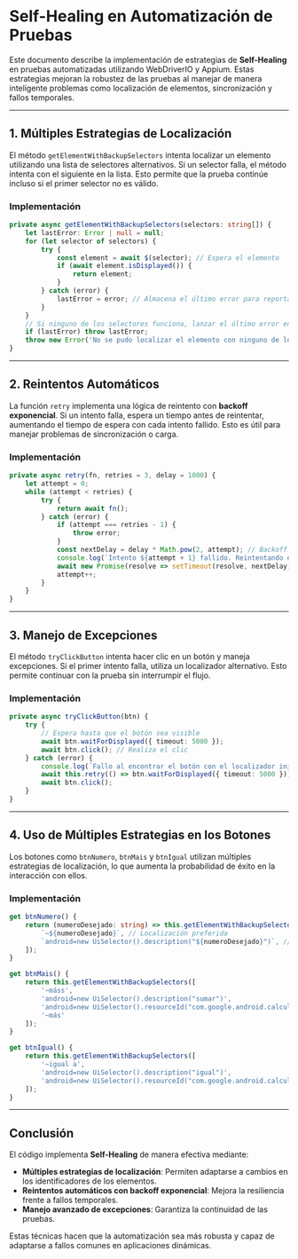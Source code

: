 # Self-Healing en Automatización de Pruebas

Este documento describe la implementación de estrategias de **Self-Healing** en pruebas automatizadas utilizando WebDriverIO y Appium. Estas estrategias mejoran la robustez de las pruebas al manejar de manera inteligente problemas como localización de elementos, sincronización y fallos temporales.

---

## 1. Múltiples Estrategias de Localización

El método `getElementWithBackupSelectors` intenta localizar un elemento utilizando una lista de selectores alternativos. Si un selector falla, el método intenta con el siguiente en la lista. Esto permite que la prueba continúe incluso si el primer selector no es válido.

### Implementación

```typescript
private async getElementWithBackupSelectors(selectors: string[]) {
    let lastError: Error | null = null;
    for (let selector of selectors) {
        try {
            const element = await $(selector); // Espera el elemento
            if (await element.isDisplayed()) {
                return element;
            }
        } catch (error) {
            lastError = error; // Almacena el último error para reportarlo
        }
    }
    // Si ninguno de los selectores funciona, lanzar el último error encontrado
    if (lastError) throw lastError;
    throw new Error('No se pudo localizar el elemento con ninguno de los selectores.');
}
```

---

## 2. Reintentos Automáticos

La función `retry` implementa una lógica de reintento con **backoff exponencial**. Si un intento falla, espera un tiempo antes de reintentar, aumentando el tiempo de espera con cada intento fallido. Esto es útil para manejar problemas de sincronización o carga.

### Implementación

```typescript
private async retry(fn, retries = 3, delay = 1000) {
    let attempt = 0;
    while (attempt < retries) {
        try {
            return await fn();
        } catch (error) {
            if (attempt === retries - 1) {
                throw error;
            }
            const nextDelay = delay * Math.pow(2, attempt); // Backoff exponencial
            console.log(`Intento ${attempt + 1} fallido. Reintentando en ${nextDelay} ms...`);
            await new Promise(resolve => setTimeout(resolve, nextDelay)); // Espera con backoff
            attempt++;
        }
    }
}
```

---

## 3. Manejo de Excepciones

El método `tryClickButton` intenta hacer clic en un botón y maneja excepciones. Si el primer intento falla, utiliza un localizador alternativo. Esto permite continuar con la prueba sin interrumpir el flujo.

### Implementación

```typescript
private async tryClickButton(btn) {
    try {
        // Espera hasta que el botón sea visible
        await btn.waitForDisplayed({ timeout: 5000 });
        await btn.click(); // Realiza el clic
    } catch (error) {
        console.log(`Fallo al encontrar el botón con el localizador inicial. Intentando con un alternativo.`);
        await this.retry(() => btn.waitForDisplayed({ timeout: 5000 }));
        await btn.click();
    }
}
```

---

## 4. Uso de Múltiples Estrategias en los Botones

Los botones como `btnNumero`, `btnMais` y `btnIgual` utilizan múltiples estrategias de localización, lo que aumenta la probabilidad de éxito en la interacción con ellos.

### Implementación

```typescript
get btnNumero() {
    return (numeroDesejado: string) => this.getElementWithBackupSelectors([
        `~${numeroDesejado}`, // Localización preferida
        `android=new UiSelector().description("${numeroDesejado}")`, // Alternativa basada en descripción
    ]);
}

get btnMais() {
    return this.getElementWithBackupSelectors([
        '~máss',
        'android=new UiSelector().description("sumar")',
        'android=new UiSelector().resourceId("com.google.android.calculator:id/btn_plus")',
        '~más'
    ]);
}

get btnIgual() {
    return this.getElementWithBackupSelectors([
        '~igual a',
        'android=new UiSelector().description("igual")',
        'android=new UiSelector().resourceId("com.google.android.calculator:id/btn_eq")',
    ]);
}
```

---

## Conclusión

El código implementa **Self-Healing** de manera efectiva mediante:

- **Múltiples estrategias de localización**: Permiten adaptarse a cambios en los identificadores de los elementos.
- **Reintentos automáticos con backoff exponencial**: Mejora la resiliencia frente a fallos temporales.
- **Manejo avanzado de excepciones**: Garantiza la continuidad de las pruebas.

Estas técnicas hacen que la automatización sea más robusta y capaz de adaptarse a fallos comunes en aplicaciones dinámicas.